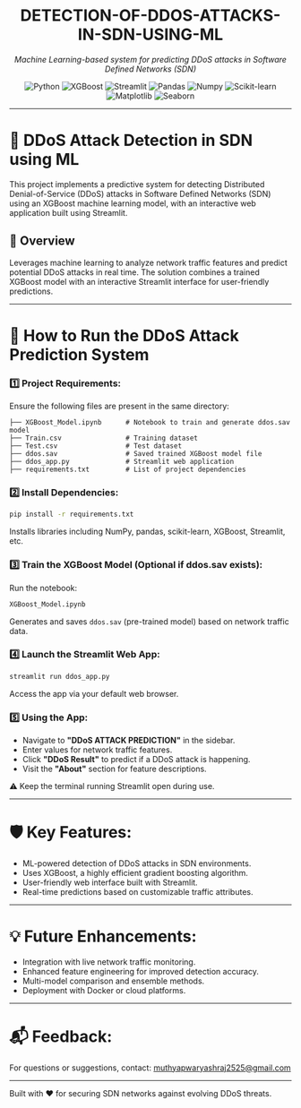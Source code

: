 <h1 align="center">DETECTION-OF-DDOS-ATTACKS-IN-SDN-USING-ML</h1>

<p align="center"><i>Machine Learning-based system for predicting DDoS attacks in Software Defined Networks (SDN)</i></p>

<p align="center">
  <img src="https://img.shields.io/badge/Python-3776AB?logo=python&logoColor=white" alt="Python">
  <img src="https://img.shields.io/badge/XGBoost-FF6600?logo=xgboost&logoColor=white" alt="XGBoost">
  <img src="https://img.shields.io/badge/Streamlit-FF4B4B?logo=streamlit&logoColor=white" alt="Streamlit">
  <img src="https://img.shields.io/badge/Pandas-150458?logo=pandas&logoColor=white" alt="Pandas">
  <img src="https://img.shields.io/badge/Numpy-013243?logo=numpy&logoColor=white" alt="Numpy">
  <img src="https://img.shields.io/badge/Scikit--Learn-F7931E?logo=scikit-learn&logoColor=white" alt="Scikit-learn">
  <img src="https://img.shields.io/badge/Matplotlib-11557C?logo=matplotlib&logoColor=white" alt="Matplotlib">
  <img src="https://img.shields.io/badge/Seaborn-3C4C7E?logo=seaborn&logoColor=white" alt="Seaborn">
</p>

---

# 🚨 DDoS Attack Detection in SDN using ML

This project implements a predictive system for detecting Distributed Denial-of-Service (DDoS) attacks in Software Defined Networks (SDN) using an XGBoost machine learning model, with an interactive web application built using Streamlit.

## 📖 Overview

Leverages machine learning to analyze network traffic features and predict potential DDoS attacks in real time. The solution combines a trained XGBoost model with an interactive Streamlit interface for user-friendly predictions.

---

# 🚀 How to Run the DDoS Attack Prediction System

### 1️⃣ Project Requirements:
Ensure the following files are present in the same directory:
```
├── XGBoost_Model.ipynb      # Notebook to train and generate ddos.sav model
├── Train.csv                # Training dataset
├── Test.csv                 # Test dataset
├── ddos.sav                 # Saved trained XGBoost model file
├── ddos_app.py              # Streamlit web application
├── requirements.txt         # List of project dependencies
```

### 2️⃣ Install Dependencies:
```bash
pip install -r requirements.txt
```
Installs libraries including NumPy, pandas, scikit-learn, XGBoost, Streamlit, etc.

### 3️⃣ Train the XGBoost Model (Optional if ddos.sav exists):
Run the notebook:
```bash
XGBoost_Model.ipynb
```
Generates and saves `ddos.sav` (pre-trained model) based on network traffic data.

### 4️⃣ Launch the Streamlit Web App:
```bash
streamlit run ddos_app.py
```
Access the app via your default web browser.

### 5️⃣ Using the App:
- Navigate to **"DDoS ATTACK PREDICTION"** in the sidebar.
- Enter values for network traffic features.
- Click **"DDoS Result"** to predict if a DDoS attack is happening.
- Visit the **"About"** section for feature descriptions.

⚠️ Keep the terminal running Streamlit open during use.

---

# 🛡 Key Features:
- ML-powered detection of DDoS attacks in SDN environments.
- Uses XGBoost, a highly efficient gradient boosting algorithm.
- User-friendly web interface built with Streamlit.
- Real-time predictions based on customizable traffic attributes.

---

# 💡 Future Enhancements:
- Integration with live network traffic monitoring.
- Enhanced feature engineering for improved detection accuracy.
- Multi-model comparison and ensemble methods.
- Deployment with Docker or cloud platforms.

---

# 📬 Feedback:
For questions or suggestions, contact: muthyapwaryashraj2525@gmail.com

---
Built with ❤️ for securing SDN networks against evolving DDoS threats.
